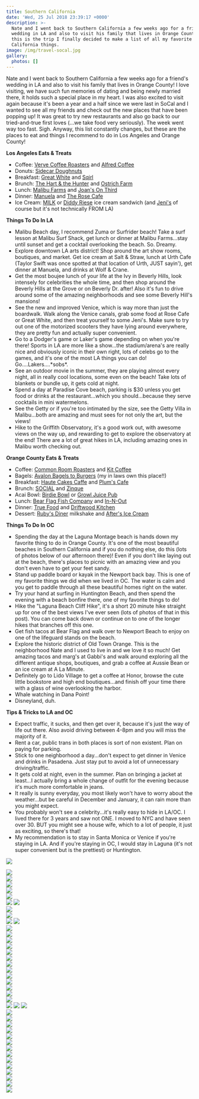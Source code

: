 ```yaml
---
title: Southern California
date: 'Wed, 25 Jul 2018 23:39:17 +0000'
description: >-
  Nate and I went back to Southern California a few weeks ago for a friend's
  wedding in LA and also to visit his family that lives in Orange County! And
  this is the trip I finally decided to make a list of all my favorite southern
  California things. 
image: /img/travel-socal.jpg
gallery:
  photos: []
---
```

Nate and I went back to Southern California a few weeks ago for a friend's wedding in LA and also to visit his family that lives in Orange County! I love visiting, we have such fun memories of dating and being newly married there, it holds such a special place in my heart. I was also excited to visit again because it's been a year and a half since we were last in SoCal and I wanted to see all my friends and check out the new places that have been popping up! It was great to try new restaurants and also go back to our tried-and-true first loves (...we take food very seriously). The week went way too fast. Sigh. Anyway, this list constantly changes, but these are the places to eat and things I recommend to do in Los Angeles and Orange County!

**Los Angeles Eats & Treats**

* Coffee: [Verve Coffee Roasters](https://www.instagram.com/vervecoffee/) and [Alfred Coffee](https://www.instagram.com/alfred/)
* Donuts: [Sidecar Doughnuts](https://www.instagram.com/sidecardoughnuts/)
* Breakfast: [Great White](https://www.instagram.com/greatwhitevenice/) and [Sqirl](https://www.instagram.com/sqirlla/)
* Brunch: [The Hart & the Hunter](https://www.instagram.com/handtheh/) and [Ostrich Farm](https://www.instagram.com/ostrichfarmla/)
* Lunch: [Malibu Farms](https://www.instagram.com/malibufarm/) and [Joan's On Third](https://www.instagram.com/joansonthird/)
* Dinner: [Manuela](https://www.instagram.com/manueladtla/) and [The Rose Cafe](https://www.instagram.com/therosevenice/)
* Ice Cream: [MILK](https://www.instagram.com/themilkshop_la/) or [Diddy Riese](https://www.instagram.com/diddyriese/) ice cream sandwich (and [Jeni's](https://www.instagram.com/jenisicecreams/) of course but it's not technically FROM LA)

**Things To Do In LA**

* Malibu Beach day, I recommend Zuma or Surfrider beach! Take a surf lesson at Malibu Surf Shack, get lunch or dinner at Malibu Farms...stay until sunset and get a cocktail overlooking the beach. So. Dreamy.
* Explore downtown LA arts district! Shop around the art show rooms, boutiques, and market. Get ice cream at Salt & Straw, lunch at Urth Cafe (Taylor Swift was once spotted at that location of Urth, JUST sayin'), get dinner at Manuela, and drinks at Wolf & Crane.
* Get the most boujee lunch of your life at the Ivy in Beverly Hills, look intensely for celebrities the whole time, and then shop around the Beverly Hills at the Grove or on Beverly Dr. after! Also it's fun to drive around some of the amazing neighborhoods and see some Beverly Hill's mansions!
* See the new and improved Venice, which is way more than just the boardwalk. Walk along the Venice canals, grab some food at Rose Cafe or Great White, and then treat yourself to some Jeni's. Make sure to try out one of the motorized scooters they have lying around everywhere, they are pretty fun and actually super convenient.
* Go to a Dodger's game or Laker's game depending on when you're there! Sports in LA are more like a show...the stadium/arena's are really nice and obviously iconic in their own right, lots of celebs go to the games, and it's one of the most LA things you can do! Go....Lakers....\*sobs\*.
* See an outdoor movie in the summer, they are playing almost every night, all in really cool locations, some even on the beach! Take lots of blankets or bundle up, it gets cold at night.
* Spend a day at Paradise Cove beach, parking is $30 unless you get food or drinks at the restaurant...which you should...because they serve cocktails in mini watermelons.
* See the Getty or if you're too intimated by the size, see the Getty Villa in Malibu...both are amazing and must sees for not only the art, but the views!
* Hike to the Griffith Observatory, it's a good work out, with awesome views on the way up, and rewarding to get to explore the observatory at the end! There are a lot of great hikes in LA, including amazing ones in Malibu worth checking out.

**Orange County Eats & Treats**

* Coffee: [Common Room Roasters](https://www.instagram.com/commonroomroasters/) and [Kit Coffee](https://www.instagram.com/kitcoffee/)
* Bagels: [Avalon Bagels to Burgers](https://www.yelp.com/biz/avalon-bagels-to-burgers-placentia-placentia) (my in laws own this place!!)
* Breakfast: [Haute Cakes Caffe](https://www.instagram.com/hautecakescaffe/) and [Plum's Cafe](https://www.instagram.com/plumscafe/)
* Brunch: [SOCIAL](https://www.instagram.com/socialcostamesa/) and [Zinque](https://www.instagram.com/zinque/)
* Acai Bowl: [Birdie Bowl](https://www.instagram.com/birdiejuicery/) or [Growl Juice Pub](https://www.instagram.com/growljuicepub/)
* Lunch: [Bear Flag Fish Company](https://www.instagram.com/bearflagfishco/) and [In-N-Out](https://www.instagram.com/innout/)
* Dinner: [True Food](https://www.instagram.com/true_food_kitchen/) and [Driftwood Kitchen](https://www.instagram.com/driftwoodkitchn/)
* Dessert: [Ruby's Diner](https://www.instagram.com/rubysdiner/) milkshake and [After's Ice Cream](https://www.instagram.com/aftersicecream/)

**Things To Do In OC**

* Spending the day at the Laguna Montage beach is hands down my favorite thing to do in Orange County. It's one of the most beautiful beaches in Southern California and if you do nothing else, do this (lots of photos below of our afternoon there)! Even if you don't like laying out at the beach, there's places to picnic with an amazing view and you don't even have to get your feet sandy.
* Stand up paddle board or kayak in the Newport back bay. This is one of my favorite things we did when we lived in OC. The water is calm and you get to paddle through all these beautiful homes right on the water.
* Try your hand at surfing in Huntington Beach, and then spend the evening with a beach bonfire there, one of my favorite things to do!
* Hike the "Laguna Beach Cliff Hike", it's a short 20 minute hike straight up for one of the best views I've ever seen (lots of photos of that in this post). You can come back down or continue on to one of the longer hikes that branches off this one.
* Get fish tacos at Bear Flag and walk over to Newport Beach to enjoy on one of the lifeguard stands on the beach.
* Explore the historic district of Old Town Orange. This is the neighborhood Nate and I used to live in and we love it so much! Get amazing tacos and marg's at Gabbi's and walk around exploring all the different antique shops, boutiques, and grab a coffee at Aussie Bean or an ice cream at A La Minute.
* Definitely go to Lido Village to get a coffee at Honor, browse the cute little bookstore and high end boutiques...and finish off your time there with a glass of wine overlooking the harbor.
* Whale watching in Dana Point! 
* Disneyland, duh.

**Tips & Tricks to LA and OC**

* Expect traffic, it sucks, and then get over it, because it's just the way of life out there. Also avoid driving between 4-8pm and you will miss the majority of it.
* Rent a car, public trans in both places is sort of non existent. Plan on paying for parking.
* Stick to one neighborhood a day...don't expect to get dinner in Venice and drinks in Pasadena. Just stay put to avoid a lot of unnecessary driving/traffic.
* It gets cold at night, even in the summer. Plan on bringing a jacket at least...I actually bring a whole change of outfit for the evening because it's much more comfortable in jeans.
* It really is sunny everyday, you most likely won't have to worry about the weather...but be careful in December and January, it can rain more than you might expect.
* You probably won't see a celebrity...it's really easy to hide in LA/OC. I lived there for 3 years and saw not ONE. I moved to NYC and have seen over 30. BUT you might see a house wife, which to a lot of people, it just as exciting, so there's that!
* My recommendation is to stay in Santa Monica or Venice if you're staying in LA. And if you're staying in OC, I would stay in Laguna (it's not super convenient but is the prettiest) or Huntington.

![](https://djh82r8xhqebh.cloudfront.net/uploads/2018/07/Cali_Blog-10.jpg) <div class="flex-ns mhn2-ns mb3"> <div class="ph2-ns w-50-ns"> ![](https://djh82r8xhqebh.cloudfront.net/uploads/2018/07/Cali_Blog-54.jpg)</div> <div class="ph2-ns w-50-ns"> ![](https://djh82r8xhqebh.cloudfront.net/uploads/2018/07/Cali_Blog-7.jpg)</div> </div> ![](https://djh82r8xhqebh.cloudfront.net/uploads/2018/07/Cali_Blog-12.jpg) <div class="flex-ns mhn2-ns mb3"> <div class="ph2-ns w-50-ns"> ![](https://djh82r8xhqebh.cloudfront.net/uploads/2018/07/Cali_Blog-6.jpg)</div> <div class="ph2-ns w-50-ns"> ![](https://djh82r8xhqebh.cloudfront.net/uploads/2018/07/Cali_Blog-8.jpg)</div> </div> ![](https://djh82r8xhqebh.cloudfront.net/uploads/2018/07/Cali_Blog-13.jpg) ![](https://djh82r8xhqebh.cloudfront.net/uploads/2018/07/Cali_Blog-15.jpg) <div class="flex-ns mhn2-ns mb3"> <div class="ph2-ns w-50-ns"> ![](https://djh82r8xhqebh.cloudfront.net/uploads/2018/07/Cali_Blog-3.jpg)</div> <div class="ph2-ns w-50-ns"> ![](https://djh82r8xhqebh.cloudfront.net/uploads/2018/07/Cali_Blog-4.jpg)</div> </div> ![](https://djh82r8xhqebh.cloudfront.net/uploads/2018/07/Cali_Blog-21.jpg) ![](https://djh82r8xhqebh.cloudfront.net/uploads/2018/07/Cali_Blog-22.jpg) <div class="flex-ns mhn2-ns mb3"> <div class="ph2-ns w-50-ns"> ![](https://djh82r8xhqebh.cloudfront.net/uploads/2018/07/Cali_Blog-24.jpg)</div> <div class="ph2-ns w-50-ns"> ![](https://djh82r8xhqebh.cloudfront.net/uploads/2018/07/Cali_Blog-25.jpg)</div> </div> ![](https://djh82r8xhqebh.cloudfront.net/uploads/2018/07/Cali_Blog-23.jpg) <div class="flex-ns mhn2-ns mb3"> <div class="ph2-ns w-50-ns"> ![](https://djh82r8xhqebh.cloudfront.net/uploads/2018/07/Cali_Blog-17.jpg)</div> <div class="ph2-ns w-50-ns"> ![](https://djh82r8xhqebh.cloudfront.net/uploads/2018/07/Cali_Blog-18.jpg)</div> </div> <div class="flex-ns mhn2-ns mb3"> <div class="ph2-ns w-50-ns"> ![](https://djh82r8xhqebh.cloudfront.net/uploads/2018/07/Cali_Blog-19.jpg)</div> <div class="ph2-ns w-50-ns"> ![](https://djh82r8xhqebh.cloudfront.net/uploads/2018/07/Cali_Blog-2.jpg)</div> </div> ![](https://djh82r8xhqebh.cloudfront.net/uploads/2018/07/Cali_Blog-29.jpg) <div class="flex-ns mhn2-ns mb3"> <div class="ph2-ns w-50-ns"> ![](https://djh82r8xhqebh.cloudfront.net/uploads/2018/07/Cali_Blog-32.jpg)</div> <div class="ph2-ns w-50-ns"> ![](https://djh82r8xhqebh.cloudfront.net/uploads/2018/07/Cali_Blog-33.jpg)</div> </div> ![](https://djh82r8xhqebh.cloudfront.net/uploads/2018/07/Cali_Blog-26.jpg) <div class="flex-ns mhn2-ns mb3"> <div class="ph2-ns w-50-ns"> ![](https://djh82r8xhqebh.cloudfront.net/uploads/2018/07/Cali_Blog-39.jpg)</div> <div class="ph2-ns w-50-ns"> ![](https://djh82r8xhqebh.cloudfront.net/uploads/2018/07/Cali_Blog-35.jpg)</div> </div> ![](https://djh82r8xhqebh.cloudfront.net/uploads/2018/07/Cali_Blog-30.jpg) ![](https://djh82r8xhqebh.cloudfront.net/uploads/2018/07/Cali_Blog-34.jpg) ![](https://djh82r8xhqebh.cloudfront.net/uploads/2018/07/Cali_Blog-37.jpg) <div class="flex-ns mhn2-ns mb3"> <div class="ph2-ns w-50-ns"> ![](https://djh82r8xhqebh.cloudfront.net/uploads/2018/07/Cali_Blog-41.jpg)</div> <div class="ph2-ns w-50-ns"> ![](https://djh82r8xhqebh.cloudfront.net/uploads/2018/07/Cali_Blog-43.jpg)</div> </div> <div class="flex-ns mhn2-ns mb3"> <div class="ph2-ns w-50-ns"> ![](https://djh82r8xhqebh.cloudfront.net/uploads/2018/07/Cali_Blog-44.jpg)</div> <div class="ph2-ns w-50-ns"> ![](https://djh82r8xhqebh.cloudfront.net/uploads/2018/07/Cali_Blog-42.jpg)</div> </div> <div class="flex-ns mhn2-ns mb3"> <div class="ph2-ns w-50-ns"> ![](https://djh82r8xhqebh.cloudfront.net/uploads/2018/07/Cali_Blog-38.jpg)</div> <div class="ph2-ns w-50-ns"> ![](https://djh82r8xhqebh.cloudfront.net/uploads/2018/07/Cali_Blog-45.jpg)</div> </div> <div class="flex-ns mhn2-ns mb3"> <div class="ph2-ns w-50-ns"> ![](https://djh82r8xhqebh.cloudfront.net/uploads/2018/07/Cali_Blog-40.jpg)</div> <div class="ph2-ns w-50-ns"> ![](https://djh82r8xhqebh.cloudfront.net/uploads/2018/07/Cali_Blog-5.jpg)</div> </div> ![](https://djh82r8xhqebh.cloudfront.net/uploads/2018/07/Cali_Blog-51.jpg) <div class="flex-ns mhn2-ns mb3"> <div class="ph2-ns w-50-ns"> ![](https://djh82r8xhqebh.cloudfront.net/uploads/2018/07/Cali_Blog-47.jpg)</div> <div class="ph2-ns w-50-ns"> ![](https://djh82r8xhqebh.cloudfront.net/uploads/2018/07/Cali_Blog-48.jpg)</div> </div> <div class="flex-ns mhn2-ns mb3"> <div class="ph2-ns w-50-ns"> ![](https://djh82r8xhqebh.cloudfront.net/uploads/2018/07/Cali_Blog-49.jpg)</div> <div class="ph2-ns w-50-ns"> ![](https://djh82r8xhqebh.cloudfront.net/uploads/2018/07/Cali_Blog-50.jpg)</div> </div> ![](https://djh82r8xhqebh.cloudfront.net/uploads/2018/07/Cali_Blog-1.jpg)
